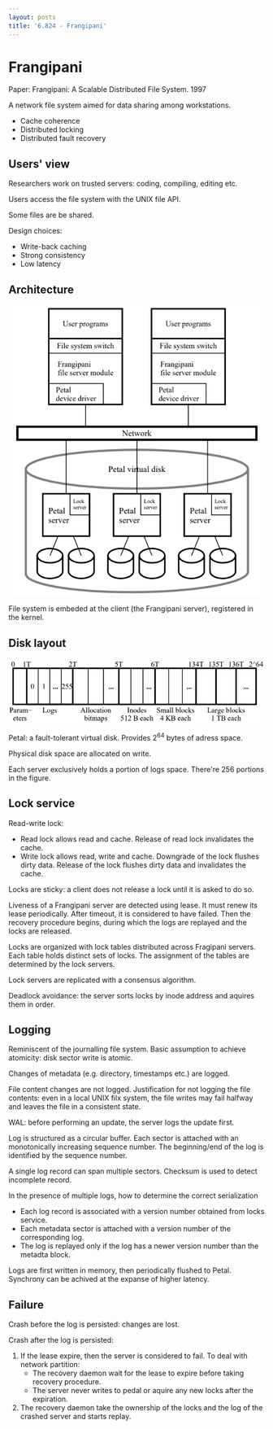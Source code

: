 ```yaml
---
layout: posts
title: '6.824 - Frangipani'
---
```

# Frangipani

Paper: Frangipani: A Scalable Distributed File System. 1997

A network file system aimed for data sharing among workstations.

- Cache coherence
- Distributed locking
- Distributed fault recovery

## Users' view

Researchers work on trusted servers: coding, compiling, editing etc.

Users access the file system with the UNIX file API. 

Some files are be shared.

Design choices:

- Write-back caching
- Strong consistency
- Low latency

## Architecture

![](/assets/images/courses/6.824/reading/frangipani-fig2.png)

File system is embeded at the client (the Frangipani server), registered in the kernel.

## Disk layout

![](/assets/images/courses/6.824/reading/frangipani-fig4.png)

Petal: a fault-tolerant virtual disk. Provides $2^{64}$ bytes of adress space.

Physical disk space are allocated on write.

Each server exclusively holds a portion of logs space. There're 256 portions in the figure.

## Lock service

Read-write lock:

- Read lock allows read and cache. Release of read lock invalidates the cache.
- Write lock allows read, write and cache. Downgrade of the lock flushes dirty data. Release of the lock flushes dirty data and invalidates the cache.

Locks are sticky: a client does not release a lock until it is asked to do so.

Liveness of a Frangipani server are detected using lease. It must renew its lease periodically. 
After timeout, it is considered to have failed. Then the recovery procedure begins, during which the logs are replayed and the locks are released.

Locks are organized with lock tables distributed across Fragipani servers.
Each table holds distinct sets of locks.
The assignment of the tables are determined by the lock servers.

Lock servers are replicated with a consensus algorithm.

Deadlock avoidance: the server sorts locks by inode address and aquires them in order.

## Logging

Reminiscent of the journalling file system. Basic assumption to achieve atomicity: disk sector write is atomic.

Changes of metadata (e.g. directory, timestamps etc.) are logged.

File content changes are not logged.
Justification for not logging the file contents: even in a local UNIX filx system, the file writes may fail halfway and leaves the file in a consistent state.

WAL: before performing an update, the server logs the update first.

Log is structured as a circular buffer. Each sector is attached with an monotonically increasing sequence number. The beginning/end of the log is identified by the sequence number.

A single log record can span multiple sectors. Checksum is used to detect incomplete record.

In the presence of multiple logs, how to determine the correct serialization

- Each log record is associated with a version number obtained from locks service.
- Each metadata sector is attached with a version number of the corresponding log.
- The log is replayed only if the log has a newer version number than the metadta block.

Logs are first written in memory, then periodically flushed to Petal.
Synchrony can be achived at the expanse of higher latency.

## Failure

Crash before the log is persisted: changes are lost.

Crash after the log is persisted:

1. If the lease expire, then the server is considered to fail. To deal with network partition:
   - The recovery daemon wait for the lease to expire before taking recovery procedure.
   - The server never writes to pedal or aquire any new locks after the expiration.
2. The recovery daemon take the ownership of the locks and the log of the crashed server and starts replay.

